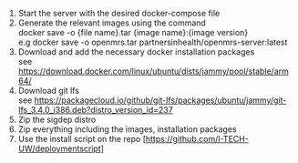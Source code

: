 1. Start the server with the desired docker-compose file    
2. Generate the relevant images using the command    
docker save -o {file name}.tar {image name}:{image version}    
e.g docker save -o openmrs.tar partnersinhealth/openmrs-server:latest    
3. Download and add the necessary docker installation packages    
see https://download.docker.com/linux/ubuntu/dists/jammy/pool/stable/arm64/    
4. Download git lfs     
see https://packagecloud.io/github/git-lfs/packages/ubuntu/jammy/git-lfs_3.4.0_i386.deb?distro_version_id=237    
5. Zip the sigdep distro    
6. Zip everything including the images, installation packages    
7. Use the install script on the repo [https://github.com/I-TECH-UW/deploymentscript]
